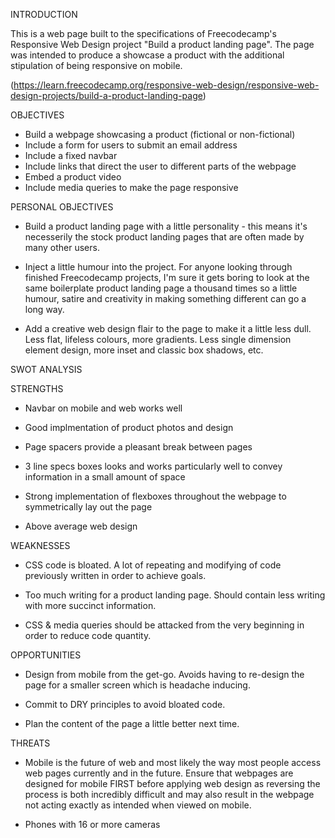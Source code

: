 INTRODUCTION

  This is a web page built to the specifications of Freecodecamp's Responsive Web Design project "Build a product landing    page". The page was intended to produce a showcase a product with the additional stipulation of being responsive on mobile.

(https://learn.freecodecamp.org/responsive-web-design/responsive-web-design-projects/build-a-product-landing-page)
  
OBJECTIVES

 - Build a webpage showcasing a product (fictional or non-fictional)
 - Include a form for users to submit an email address
 - Include a fixed navbar
 - Include links that direct the user to different parts of the webpage
 - Embed a product video
 - Include media queries to make the page responsive


PERSONAL OBJECTIVES

- Build a product landing page with a little personality - this means it's necesserily the stock product landing pages that are often made by many other users.

- Inject a little humour into the project. For anyone looking through finished Freecodecamp projects, I'm sure it gets boring to look at the same boilerplate product landing page a thousand times so a little humour, satire and creativity in making something different can go a long way.

- Add a creative web design flair to the page to make it a little less dull. Less flat, lifeless colours, more gradients. Less single dimension element design, more inset and classic box shadows, etc.

SWOT ANALYSIS
  
  STRENGTHS
    
   - Navbar on mobile and web works well
    
   - Good implmentation of product photos and design
    
   - Page spacers provide a pleasant break between pages
    
   - 3 line specs boxes looks and works particularly well to convey information in a small amount of space
    
   - Strong implementation of flexboxes throughout the webpage to symmetrically lay out the page
    
   - Above average web design
   
   WEAKNESSES
    
   - CSS code is bloated. A lot of repeating and modifying of code previously written in order to achieve goals.
    
   - Too much writing for a product landing page. Should contain less writing with more succinct information.
    
   - CSS & media queries should be attacked from the very beginning in order to reduce code quantity.
    
   OPPORTUNITIES
    
   - Design from mobile from the get-go. Avoids having to re-design the page for a smaller screen which is headache inducing.
    
   - Commit to DRY principles to avoid bloated code.
    
   - Plan the content of the page a little better next time.
   
   THREATS
    
   - Mobile is the future of web and most likely the way most people access web pages currently and in the future. Ensure that  webpages are designed for mobile FIRST before applying web design as reversing the process is both incredibly difficult and may also result in the webpage not acting exactly as intended when viewed on mobile.

   - Phones with 16 or more cameras
